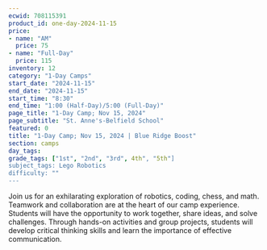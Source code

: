 ```yaml
---
ecwid: 708115391
product_id: one-day-2024-11-15
price:
- name: "AM"
  price: 75
- name: "Full-Day"
  price: 115
inventory: 12
category: "1-Day Camps"
start_date: "2024-11-15"
end_date: "2024-11-15"
start_time: "8:30"
end_time: "1:00 (Half-Day)/5:00 (Full-Day)"
page_title: "1-Day Camp; Nov 15, 2024"
page_subtitle: "St. Anne's-Belfield School"
featured: 0
title: "1-Day Camp; Nov 15, 2024 | Blue Ridge Boost"
section: camps
day_tags: 
grade_tags: ["1st", "2nd", "3rd", 4th", "5th"]
subject_tags: Lego Robotics
difficulty: ""
---
```

Join us for an exhilarating exploration of robotics, coding, chess, and math. Teamwork and collaboration are at the heart of our camp experience. Students will have the opportunity to work together, share ideas, and solve challenges. Through hands-on activities and group projects, students will develop critical thinking skills and learn the importance of effective communication.
